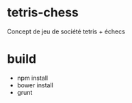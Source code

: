 # tetris-chess
Concept de jeu de société tetris + échecs

# build

- npm install
- bower install
- grunt 
